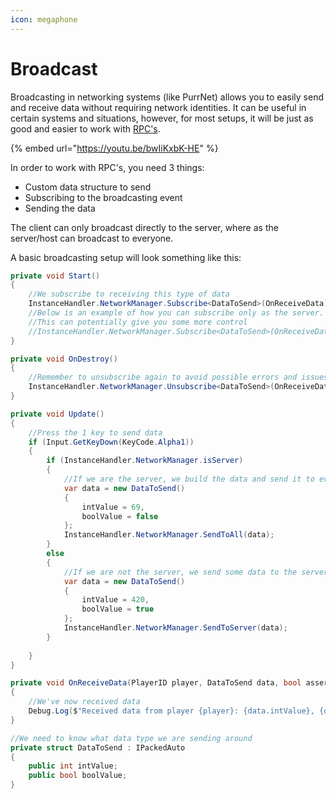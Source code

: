 ```yaml
---
icon: megaphone
---
```


# Broadcast

Broadcasting in networking systems (like PurrNet) allows you to easily send and receive data without requiring network identities. It can be useful in certain systems and situations, however, for most setups, it will be just as good and easier to work with [RPC's](remote-procedure-call-rpc/).

{% embed url="https://youtu.be/bwIiKxbK-HE" %}

In order to work with RPC's, you need 3 things:

* Custom data structure to send
* Subscribing to the broadcasting event
* Sending the data

The client can only broadcast directly to the server, where as the server/host can broadcast to everyone.

A basic broadcasting setup will look something like this:

```csharp
private void Start()
{
    //We subscribe to receiving this type of data
    InstanceHandler.NetworkManager.Subscribe<DataToSend>(OnReceiveData);
    //Below is an example of how you can subscribe only as the server. False for client
    //This can potentially give you some more control
    //InstanceHandler.NetworkManager.Subscribe<DataToSend>(OnReceiveData, true);
}

private void OnDestroy()
{
    //Remember to unsubscribe again to avoid possible errors and issues
    InstanceHandler.NetworkManager.Unsubscribe<DataToSend>(OnReceiveData);
}

private void Update()
{
    //Press the 1 key to send data
    if (Input.GetKeyDown(KeyCode.Alpha1))
    {
        if (InstanceHandler.NetworkManager.isServer)
        {
            //If we are the server, we build the data and send it to every player
            var data = new DataToSend()
            {
                intValue = 69,
                boolValue = false
            };
            InstanceHandler.NetworkManager.SendToAll(data);
        }
        else
        {
            //If we are not the server, we send some data to the server
            var data = new DataToSend()
            {
                intValue = 420,
                boolValue = true
            };
            InstanceHandler.NetworkManager.SendToServer(data);
        }
        
    }
}

private void OnReceiveData(PlayerID player, DataToSend data, bool asserver)
{
    //We've now received data
    Debug.Log($"Received data from player {player}: {data.intValue}, {data.boolValue}");
}

//We need to know what data type we are sending around
private struct DataToSend : IPackedAuto
{
    public int intValue;
    public bool boolValue;
}
```
